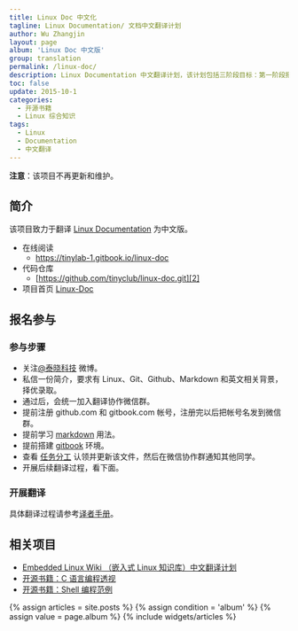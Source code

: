 ```yaml
---
title: Linux Doc 中文化
tagline: Linux Documentation/ 文档中文翻译计划
author: Wu Zhangjin
layout: page
album: 'Linux Doc 中文版'
group: translation
permalink: /linux-doc/
description: Linux Documentation 中文翻译计划，该计划包括三阶段目标：第一阶段把原有的中文文档转成 Markdown 并导入；第二阶段翻译余下的部分；第三阶段，持续维护和更新
toc: false
update: 2015-10-1
categories:
  - 开源书籍
  - Linux 综合知识
tags:
  - Linux
  - Documentation
  - 中文翻译
---
```


**注意**：该项目不再更新和维护。

## 简介

该项目致力于翻译 [Linux Documentation][1] 为中文版。

* 在线阅读
  * <https://tinylab-1.gitbook.io/linux-doc>
* 代码仓库
  * [https://github.com/tinyclub/linux-doc.git][2]
* 项目首页
  [Linux-Doc](/linux-doc/)

## 报名参与

### 参与步骤

  * 关注[@泰晓科技][3] 微博。
  * 私信一份简介，要求有 Linux、Git、Github、Markdown 和英文相关背景，择优录取。
  * 通过后，会统一加入翻译协作微信群。
  * 提前注册 github.com 和 gitbook.com 帐号，注册完以后把帐号名发到微信群。
  * 提前学习 [markdown][4] 用法。
  * 提前搭建 [gitbook][5] 环境。
  * 查看 [任务分工][6] 认领并更新该文件，然后在微信协作群通知其他同学。
  * 开展后续翻译过程，看下面。

### 开展翻译

具体翻译过程请参考[译者手册][7]。

## 相关项目

  * [Embedded Linux Wiki （嵌入式 Linux 知识库）中文翻译计划][8]
  * [开源书籍：C 语言编程透视][9]
  * [开源书籍：Shell 编程范例][10]

<section id="home">
  {% assign articles = site.posts %}
  {% assign condition = 'album' %}
  {% assign value = page.album %}
  {% include widgets/articles %}
</section>

 [1]: http://www.kernel.org/doc/Documentation
 [2]: https://github.com/tinyclub/linux-doc
 [3]: http://weibo.com/tinylaborg
 [4]: http://help.gitbook.com/format/markdown.html
 [5]: /docker-quick-start-docker-gitbook-writing-a-book/
 [6]: https://tinylab-1.gitbook.io/linux-doc/content/zh-cn/doc/PLAN.html
 [7]: https://tinylab-1.gitbook.io/linux-doc/content/zh-cn/doc/index.html
 [8]: https://tinylab-1.gitbook.io/elinux/
 [9]: https://tinylab-1.gitbook.io/cbook/
 [10]: https://tinylab-1.gitbook.io/shellbook/
